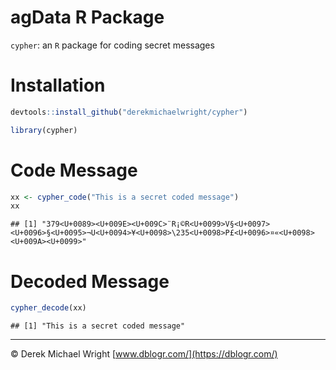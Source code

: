 agData R Package
================

`cypher`: an `R` package for coding secret messages

# Installation

``` r
devtools::install_github("derekmichaelwright/cypher")
```

``` r
library(cypher)
```

# Code Message

``` r
xx <- cypher_code("This is a secret coded message")
xx
```

    ## [1] "379<U+0089><U+009E><U+009C>¨R¡©R<U+0099>V§<U+0097><U+0096>§<U+0095>¬U<U+0094>¥<U+0098>\235<U+0098>P£<U+0096>¤«<U+0098><U+009A><U+0099>"

# Decoded Message

``` r
cypher_decode(xx)
```

    ## [1] "This is a secret coded message"

-----

© Derek Michael Wright [www.dblogr.com/](https://dblogr.com/)

